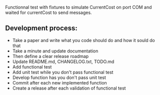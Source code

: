 Functionnal test with fixtures to simulate CurrentCost on port COM and waited for currentCost to send messages.

## Development process:
 
 * Take a paper and write what you code should do and how it sould do that
 * Take a minute and update documentation
 * Then define a clear release roadmap 
 * Update README.md, CHANGELOG.txt, TODO.md
 * Add functional test
 * Add unit test while you don't pass functional test
 * Develop function has you don't pass unit test
 * Commit after each new implemented function
 * Create a release after each validation of functional test